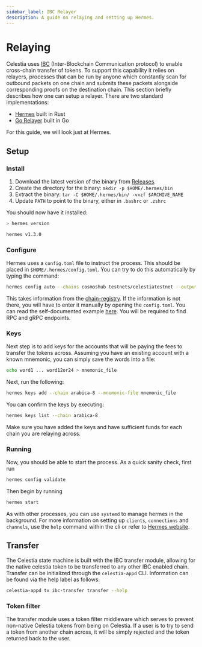```yaml
---
sidebar_label: IBC Relayer
description: A guide on relaying and setting up Hermes.
---
```


# Relaying

Celestia uses [IBC](https://ibcprotocol.dev/)
(Inter-Blockchain Communication protocol) to enable cross-chain
transfer of tokens. To support this capability it relies on
relayers, processes that can be run by anyone which constantly
scan for outbound packets on one chain and submits these packets
alongside corresponding proofs on the destination chain. This
section briefly describes how one can setup a relayer. There
are two standard implementations:

- [Hermes](https://hermes.informal.systems/) built in Rust
- [Go Relayer](https://pkg.go.dev/github.com/cosmos/relayer) built in Go

For this guide, we will look just at Hermes.

## Setup

### Install

1. Download the latest version of the binary from [Releases](https://github.com/informalsystems/hermes/releases).
2. Create the directory for the binary: `mkdir -p $HOME/.hermes/bin`
3. Extract the binary: `tar -C $HOME/.hermes/bin/ -vxzf $ARCHIVE_NAME`
4. Update `PATH` to point to the binary, either in `.bashrc` or `.zshrc`

You should now have it installed:

```bash
> hermes version

hermes v1.3.0
```

### Configure

Hermes uses a `config.toml` file to instruct the process.
This should be placed in `$HOME/.hermes/config.toml`.
You can try to do this automatically by typing the command:

```bash
hermes config auto --chains cosmoshub testnets/celestiatestnet --output $HOME/.hermes/config.toml
```

This takes information from the [chain-registry](https://github.com/cosmos/chain-registry).
If the information is not there, you will have to enter it
manually by opening the `config.toml`. You can read the
self-documented example [here](https://github.com/informalsystems/hermes/blob/v1.3.0/config.toml).
You will be required to find RPC and gRPC endpoints.

### Keys

Next step is to add keys for the accounts that will
be paying the fees to transfer the tokens across.
Assuming you have an existing account with a known
mnemonic, you can simply save the words into a file:

```bash
echo word1 ... word12or24 > mnemonic_file
```

Next, run the following:

```bash
hermes keys add --chain arabica-8 --mnemonic-file mnemonic_file
```

You can confirm the keys by executing:

```bash
hermes keys list --chain arabica-8
```

Make sure you have added the keys and have sufficient
funds for each chain you are relaying across.

### Running

Now, you should be able to start the process. As a quick
sanity check, first run

```bash
hermes config validate
```

Then begin by running

```bash
hermes start
```

As with other processes, you can use `systemd` to manage
hermes in the background. For more information on setting
up `clients`, `connections` and `channels`, use the `help`
command within the cli or refer to [Hermes website](https://hermes.informal.systems).

## Transfer

The Celestia state machine is built with the IBC transfer
module, allowing for the native celestia token to be
transferred to any other IBC enabled chain. Transfer can
be initialized through the `celestia-appd` CLI. Information
can be found via the help label as follows:

```bash
celestia-appd tx ibc-transfer transfer --help
```

### Token filter

The transfer module uses a token filter middleware which
serves to prevent non-native Celestia tokens from being
on Celestia. If a user is to try to send a token from another
chain across, it will be simply rejected and the token returned
back to the user.
